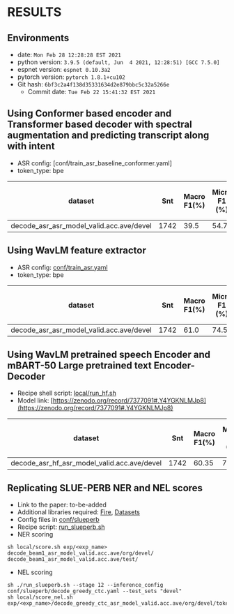 <!-- Generated by ./scripts/utils/show_asr_result.sh -->
# RESULTS

## Environments
- date: `Mon Feb 28 12:28:28 EST 2021`
- python version: `3.9.5 (default, Jun  4 2021, 12:28:51) [GCC 7.5.0]`
- espnet version: `espnet 0.10.3a2`
- pytorch version: `pytorch 1.8.1+cu102`
- Git hash: `6bf3c2a4f138d35331634d2e879bbc5c32a5266e`
  - Commit date: `Tue Feb 22 15:41:32 EST 2021`


## Using Conformer based encoder and Transformer based decoder with spectral augmentation and predicting transcript along with intent
- ASR config: [conf/train_asr_baseline_conformer.yaml]
- token_type: bpe

|dataset|Snt|Macro F1(%)|Micro F1 (%)|Macro Label F1(%)|Micro Label F1 (%)| WER|
|---|---|---|---|---|---|---|
|decode_asr_asr_model_valid.acc.ave/devel|1742|39.5|54.7|54.2|67.6|34.2|

## Using WavLM feature extractor
- ASR config: [conf/train_asr.yaml](conf/tuning_wavlm/train_asr_conformer_lr2e-3_warmup5k_wavlm_conv2d2.yaml)
- token_type: bpe

|dataset|Snt|Macro F1(%)|Micro F1 (%)|Macro Label F1(%)|Micro Label F1 (%)| WER|
|---|---|---|---|---|---|---|
|decode_asr_asr_model_valid.acc.ave/devel|1742|61.0|74.5|81.6|88.0|9.3|

## Using WavLM pretrained speech Encoder and mBART-50 Large pretrained text Encoder-Decoder

- Recipe shell script: [local/run_hf.sh](local/run_hf.sh)
- Model link: [https://zenodo.org/record/7377091#.Y4YGKNLMJp8](https://zenodo.org/record/7377091#.Y4YGKNLMJp8)

|dataset|Snt|Macro F1(%)|Micro F1 (%)|Macro Label F1(%)|Micro Label F1 (%)| WER|
|---|---|---|---|---|---|---|
|decode_asr_hf_asr_model_valid.acc.ave/devel|1742|60.35|74.57|82.93|88.06|11.3|

## Replicating SLUE-PERB NER and NEL scores

- Link to the paper: to-be-added
- Additional libraries required: [Fire](https://pypi.org/project/fire/), [Datasets](https://huggingface.co/docs/datasets/index)
- Config files in [conf/slueperb](conf/slueperb)
- Recipe script: [run_slueperb.sh](local/run_slueperb.sh)
- NER scoring
```
sh local/score.sh exp/<exp_name> decode_beam1_asr_model_valid.acc.ave/org/devel/ decode_beam1_asr_model_valid.acc.ave/test/
```
- NEL scoring
```
sh ./run_slueperb.sh --stage 12 --inference_config conf/slueperb/decode_greedy_ctc.yaml --test_sets "devel"
sh local/score_nel.sh exp/<exp_name>/decode_greedy_ctc_asr_model_valid.acc.ave/org/devel/token
```

